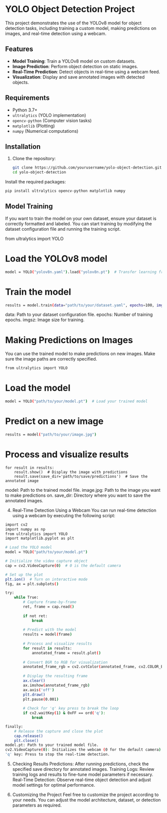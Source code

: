 # YOLO Object Detection Project

This project demonstrates the use of the YOLOv8 model for object detection tasks, including training a custom model, making predictions on images, and real-time detection using a webcam.

## Features

- **Model Training**: Train a YOLOv8 model on custom datasets.
- **Image Prediction**: Perform object detection on static images.
- **Real-Time Prediction**: Detect objects in real-time using a webcam feed.
- **Visualization**: Display and save annotated images with detected objects.

## Requirements

- Python 3.7+
- `ultralytics` (YOLO implementation)
- `opencv-python` (Computer vision tasks)
- `matplotlib` (Plotting)
- `numpy` (Numerical computations)

## Installation

1. Clone the repository:

   ```bash
   git clone https://github.com/yourusername/yolo-object-detection.git
   cd yolo-object-detection
   
Install the required packages:
   ```bash
pip install ultralytics opencv-python matplotlib numpy

```
## Model Training
If you want to train the model on your own dataset, ensure your dataset is correctly formatted and labeled. You can start training by modifying the dataset configuration file and running the training script.

from ultralytics import YOLO

# Load the YOLOv8 model

```bash
model = YOLO("yolov8n.yaml").load("yolov8n.pt")  # Transfer learning from pretrained weights
```

# Train the model

```bash
results = model.train(data="path/to/your/dataset.yaml", epochs=100, imgsz=640)
```
data: Path to your dataset configuration file.
epochs: Number of training epochs.
imgsz: Image size for training.

# Making Predictions on Images
You can use the trained model to make predictions on new images. Make sure the image paths are correctly specified.

```bash
from ultralytics import YOLO
```

# Load the model
```bash
model = YOLO("path/to/your/model.pt")  # Load your trained model
```

# Predict on a new image
```bash
results = model("path/to/your/image.jpg")
```

# Process and visualize results
```
for result in results:
    result.show()  # Display the image with predictions
    result.save(save_dir='path/to/save/predictions')  # Save the annotated image
```
model: Path to the trained model file.
image.jpg: Path to the image you want to make predictions on.
save_dir: Directory where you want to save the annotated images.

4. Real-Time Detection Using a Webcam
You can run real-time detection using a webcam by executing the following script:

```bash
import cv2
import numpy as np
from ultralytics import YOLO
import matplotlib.pyplot as plt

# Load the YOLO model
model = YOLO("path/to/your/model.pt")

# Initialize the video capture object
cap = cv2.VideoCapture(0)  # 0 is the default camera

# Set up the plot
plt.ion()  # Turn on interactive mode
fig, ax = plt.subplots()

try:
    while True:
        # Capture frame-by-frame
        ret, frame = cap.read()
        
        if not ret:
            break
        
        # Predict with the model
        results = model(frame)
        
        # Process and visualize results
        for result in results:
            annotated_frame = result.plot()
        
        # Convert BGR to RGB for visualization
        annotated_frame_rgb = cv2.cvtColor(annotated_frame, cv2.COLOR_BGR2RGB)
        
        # Display the resulting frame
        ax.clear()
        ax.imshow(annotated_frame_rgb)
        ax.axis('off')
        plt.draw()
        plt.pause(0.001)
        
        # Check for 'q' key press to break the loop
        if cv2.waitKey(1) & 0xFF == ord('q'):
            break

finally:
    # Release the capture and close the plot
    cap.release()
    plt.close()
model.pt: Path to your trained model file.
cv2.VideoCapture(0): Initializes the webcam (0 for the default camera).
'q' key: Press to stop the real-time detection.
```

5. Checking Results
Predictions: After running predictions, check the specified save directory for annotated images.
Training Logs: Review training logs and results to fine-tune model parameters if necessary.
Real-Time Detection: Observe real-time object detection and adjust model settings for optimal performance.

7. Customizing the Project
Feel free to customize the project according to your needs. You can adjust the model architecture, dataset, or detection parameters as required.
